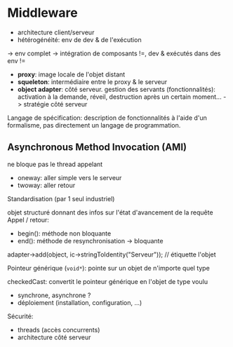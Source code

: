# Middleware

- architecture client/serveur
- hétérogénéité: env de dev & de l'exécution

-> env complet
-> intégration de composants !=, dev & exécutés dans des env !=

- __proxy__: image locale de l'objet distant
- __squeleton__: intermédiaire entre le proxy & le serveur
- __object adapter__: côté serveur. gestion des servants (fonctionnalités): activation à la demande, réveil, destruction après un certain moment... -> stratégie côté serveur

Langage de spécification: description de fonctionnalités à l'aide d'un formalisme, pas directement un langage de programmation.

## Asynchronous Method Invocation (AMI)

ne bloque pas le thread appelant
- oneway: aller simple vers le serveur
- twoway: aller retour

Standardisation (par 1 seul industriel)

objet structuré donnant des infos sur l'état d'avancement de la requête
Appel / retour:
- begin(): méthode non bloquante
- end(): méthode de resynchronisation -> bloquante


adapter->add(object, ic->stringToIdentity("Serveur")); // étiquette l'objet

Pointeur générique (`void*`): pointe sur un objet de n'importe quel type

checkedCast: convertit le pointeur générique en l'objet de type voulu

- synchrone, asynchrone ?
- déploiement (installation, configuration, ...)

Sécurité:
- threads (accès concurrents)
- architecture côté serveur


